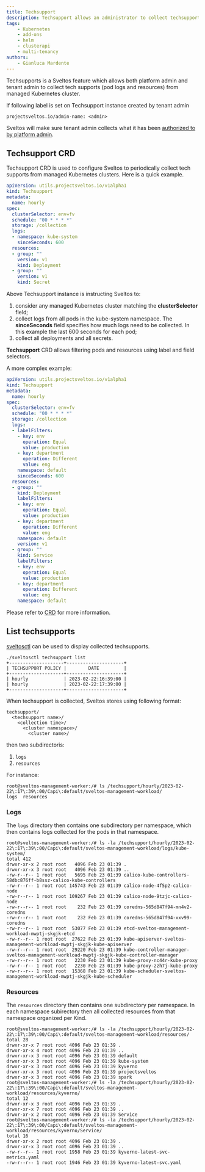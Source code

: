 ```yaml
---
title: Techsupport
description: Techsupport allows an administrator to collect techsupports, both logs and resources, from managed Kubernetes clusters.
tags:
    - Kubernetes
    - add-ons
    - helm
    - clusterapi
    - multi-tenancy
authors:
    - Gianluca Mardente
---
```

Techsupports is a Sveltos feature which allows both platform admin and tenant admin to collect tech supports (pod logs and resources) from managed Kubernetes cluster.

If following label is set on Techsupport instance created by tenant admin

```
projectsveltos.io/admin-name: <admin>
```

Sveltos will make sure tenant admin collects what it has been [authorized to by platform admin](multi-tenancy.md).


## Techsupport CRD

Techsupport CRD is used to configure Sveltos to periodically collect tech supports from managed Kubernetes clusters. Here is a quick example. 

```yaml
apiVersion: utils.projectsveltos.io/v1alpha1
kind: Techsupport
metadata:
  name: hourly
spec:
  clusterSelector: env=fv
  schedule: "00 * * * *"
  storage: /collection
  logs:
  - namespace: kube-system
    sinceSeconds: 600
  resources:
  - group: ""
    version: v1
    kind: Deployment
  - group: ""
    version: v1
    kind: Secret
```

Above Techsupport instance is instructing Sveltos to:

1. consider any managed Kubernetes cluster matching the __clusterSelector__ field;
2. collect logs from all pods in the kube-system namespace. The __sinceSeconds__ field specifies how much logs need to be collected. In this example the last 600 seconds for each pod;
3. collect all deployments and all secrets.

__Techsupport__ CRD allows filtering pods and resources using label and field selectors.

A more complex example:

```yaml
apiVersion: utils.projectsveltos.io/v1alpha1
kind: Techsupport
metadata:
  name: hourly
spec:
  clusterSelector: env=fv
  schedule: "00 * * * *"
  storage: /collection
  logs:
  - labelFilters:
    - key: env
      operation: Equal
      value: production
    - key: department
      operation: Different
      value: eng
    namespace: default
    sinceSeconds: 600
  resources:
  - group: ""
    kind: Deployment
    labelFilters:
    - key: env
      operation: Equal
      value: production
    - key: department
      operation: Different
      value: eng
    namespace: default
    version: v1
  - group: ""
    kind: Service
    labelFilters:
    - key: env
      operation: Equal
      value: production
    - key: department
      operation: Different
      value: eng
    namespace: default
```

Please refer to [CRD](https://github.com/projectsveltos/sveltosctl/blob/main/api/v1alpha1/techsupport_types.go) for more information.

## List techsupports

[sveltosctl](https://github.com/projectsveltos/sveltosctl "Sveltos CLI")  can be used to display collected techsupports.

```
./sveltosctl techsupport list 
+--------------------+---------------------+
| TECHSUPPORT POLICY |        DATE         |
+--------------------+---------------------+
| hourly             | 2023-02-22:16:39:00 |
| hourly             | 2023-02-22:17:39:00 |
+--------------------+---------------------+
```

When techsupport is collected, Sveltos stores using following format:

```
techsupport/
  <techsupport name>/
    <collection time>/
      <cluster namespace>/
        <cluster name>/
```

then two subdirectoris:

1. ```logs```
2. ```resources```

For instance:

```
root@sveltos-management-worker:/# ls /techsupport/hourly/2023-02-22\:17\:39\:00/Capi\:default/sveltos-management-workload/
logs  resources
```

### Logs

The ```logs``` directory then contains one subdirectory per namespace, which then contains logs collected for the pods in that namespace.

```
root@sveltos-management-worker:/# ls -la /techsupport/hourly/2023-02-22\:17\:39\:00/Capi\:default/sveltos-management-workload/logs/kube-system/
total 412
drwxr-xr-x 2 root root   4096 Feb 23 01:39 .
drwxr-xr-x 3 root root   4096 Feb 23 01:39 ..
-rw-r--r-- 1 root root   5695 Feb 23 01:39 calico-kube-controllers-58dbc876ff-b8ssz-calico-kube-controllers
-rw-r--r-- 1 root root 145743 Feb 23 01:39 calico-node-4f5p2-calico-node
-rw-r--r-- 1 root root 109267 Feb 23 01:39 calico-node-9tzjc-calico-node
-rw-r--r-- 1 root root    232 Feb 23 01:39 coredns-565d847f94-mn4v2-coredns
-rw-r--r-- 1 root root    232 Feb 23 01:39 coredns-565d847f94-xxv99-coredns
-rw-r--r-- 1 root root  53077 Feb 23 01:39 etcd-sveltos-management-workload-mwptj-skgjk-etcd
-rw-r--r-- 1 root root  27622 Feb 23 01:39 kube-apiserver-sveltos-management-workload-mwptj-skgjk-kube-apiserver
-rw-r--r-- 1 root root  29220 Feb 23 01:39 kube-controller-manager-sveltos-management-workload-mwptj-skgjk-kube-controller-manager
-rw-r--r-- 1 root root   2230 Feb 23 01:39 kube-proxy-nc44r-kube-proxy
-rw-r--r-- 1 root root   2230 Feb 23 01:39 kube-proxy-zzh7j-kube-proxy
-rw-r--r-- 1 root root  15368 Feb 23 01:39 kube-scheduler-sveltos-management-workload-mwptj-skgjk-kube-scheduler
```

### Resources 

The ```resources``` directory then contains one subdirectory per namespace.
In each namespace subirectory then all collected resources from that namespace organized per Kind.

```
root@sveltos-management-worker:/# ls -la /techsupport/hourly/2023-02-22\:17\:39\:00/Capi\:default/sveltos-management-workload/resources/
total 28
drwxr-xr-x 7 root root 4096 Feb 23 01:39 .
drwxr-xr-x 4 root root 4096 Feb 23 01:39 ..
drwxr-xr-x 3 root root 4096 Feb 23 01:39 default
drwxr-xr-x 3 root root 4096 Feb 23 01:39 kube-system
drwxr-xr-x 3 root root 4096 Feb 23 01:39 kyverno
drwxr-xr-x 3 root root 4096 Feb 23 01:39 projectsveltos
drwxr-xr-x 3 root root 4096 Feb 23 01:39 spark
root@sveltos-management-worker:/# ls -la /techsupport/hourly/2023-02-22\:17\:39\:00/Capi\:default/sveltos-management-workload/resources/kyverno/
total 12
drwxr-xr-x 3 root root 4096 Feb 23 01:39 .
drwxr-xr-x 7 root root 4096 Feb 23 01:39 ..
drwxr-xr-x 2 root root 4096 Feb 23 01:39 Service
root@sveltos-management-worker:/# ls -la /techsupport/hourly/2023-02-22\:17\:39\:00/Capi\:default/sveltos-management-workload/resources/kyverno/Service/
total 16
drwxr-xr-x 2 root root 4096 Feb 23 01:39 .
drwxr-xr-x 3 root root 4096 Feb 23 01:39 ..
-rw-r--r-- 1 root root 1958 Feb 23 01:39 kyverno-latest-svc-metrics.yaml
-rw-r--r-- 1 root root 1946 Feb 23 01:39 kyverno-latest-svc.yaml
```
